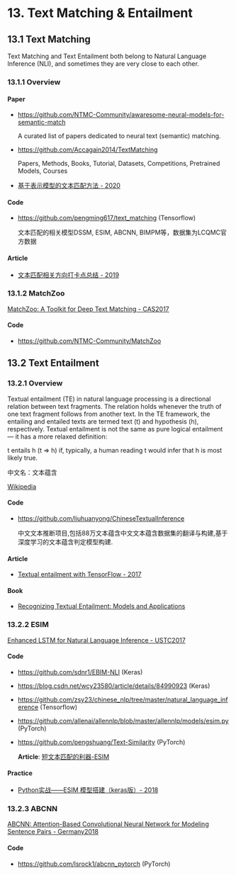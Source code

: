
# 13. Text Matching & Entailment

## 13.1 Text Matching

Text Matching and Text Entailment both belong to Natural Language Inference (NLI), and sometimes they are very close to each other.

### 13.1.1 Overview

#### Paper

-  <https://github.com/NTMC-Community/awaresome-neural-models-for-semantic-match>

    A curated list of papers dedicated to neural text (semantic) matching.

- <https://github.com/Accagain2014/TextMatching>

    Papers, Methods, Books, Tutorial, Datasets, Competitions, Pretrained Models, Courses

- [基于表示模型的文本匹配方法 - 2020](https://mp.weixin.qq.com/s/RdBHPfO9CBDbCg1lRh34ag)

#### Code

- <https://github.com/pengming617/text_matching> (Tensorflow)

    文本匹配的相关模型DSSM, ESIM, ABCNN, BIMPM等，数据集为LCQMC官方数据

#### Article

- [文本匹配相关方向打卡点总结 - 2019](https://mp.weixin.qq.com/s/Nlr-VbbfUahYjMNPhquH4w)


### 13.1.2 MatchZoo

[MatchZoo: A Toolkit for Deep Text Matching - CAS2017](https://arxiv.org/abs/1707.07270)

#### Code

- <https://github.com/NTMC-Community/MatchZoo>


## 13.2 Text Entailment

### 13.2.1 Overview

Textual entailment (TE) in natural language processing is a directional relation between text fragments. The relation holds whenever the truth of one text fragment follows from another text. In the TE framework, the entailing and entailed texts are termed text (t) and hypothesis (h), respectively. Textual entailment is not the same as pure logical entailment — it has a more relaxed definition: 

t entails h (t ⇒ h) if, typically, a human reading t would infer that h is most likely true.

中文名：文本蕴含

[Wikipedia](https://en.wikipedia.org/wiki/Textual_entailment)

#### Code

- <https://github.com/liuhuanyong/ChineseTextualInference>

    中文文本推断项目,包括88万文本蕴含中文文本蕴含数据集的翻译与构建,基于深度学习的文本蕴含判定模型构建.

#### Article

- [Textual entailment with TensorFlow - 2017](https://www.colabug.com/496258.html)

#### Book

- [Recognizing Textual Entailment: Models and Applications](https://ieeexplore.ieee.org/document/6812786)


### 13.2.2 ESIM

[Enhanced LSTM for Natural Language Inference - USTC2017](https://arxiv.org/abs/1609.06038)

#### Code

- <https://github.com/sdnr1/EBIM-NLI> (Keras)

- <https://blog.csdn.net/wcy23580/article/details/84990923> (Keras)

- <https://github.com/zsy23/chinese_nlp/tree/master/natural_language_inference> (Tensorflow)

- <https://github.com/allenai/allennlp/blob/master/allennlp/models/esim.py> (PyTorch)

- <https://github.com/pengshuang/Text-Similarity> (PyTorch)

    **Article**: [短文本匹配的利器-ESIM](https://zhuanlan.zhihu.com/p/47580077)

#### Practice

- [Python实战——ESIM 模型搭建（keras版）- 2018](https://blog.csdn.net/wcy23580/article/details/84990923)


### 13.2.3 ABCNN

[ABCNN: Attention-Based Convolutional Neural Network for Modeling Sentence Pairs - Germany2018](https://arxiv.org/abs/1512.05193)

#### Code

- <https://github.com/lsrock1/abcnn_pytorch> (PyTorch)
